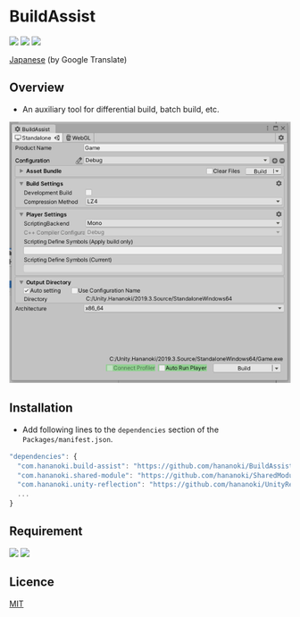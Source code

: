 # BuildAssist

![](https://img.shields.io/badge/dynamic/json.svg?uri=https://raw.githubusercontent.com/hananoki/BuildAssist/master/package.json&label=&query=$.version&prefix=v)
![](https://img.shields.io/badge/unity-2018.3%20or%20later-3BAF75.svg)
![](https://img.shields.io/badge/license-MIT-informational.svg)

[Japanese](https://translate.google.com/translate?sl=en&tl=ja&u=https://github.com/hananoki/BuildAssist) (by Google Translate)

## Overview
- An auxiliary tool for differential build, batch build, etc.

![](Documentation~/Preview.png)

## Installation
- Add following lines to the `dependencies` section of the `Packages/manifest.json`.
```js
"dependencies": {
  "com.hananoki.build-assist": "https://github.com/hananoki/BuildAssist.git",
  "com.hananoki.shared-module": "https://github.com/hananoki/SharedModule.git",
  "com.hananoki.unity-reflection": "https://github.com/hananoki/UnityReflection.git",
  ...
}
```

## Requirement
![](https://img.shields.io/badge/SharedModule-v1.2.0%20or%20later-blue.svg)
![](https://img.shields.io/badge/UnityReflection-v1.0.5%20or%20later-blue.svg)

## Licence

[MIT](https://github.com/hananoki/BuildAssist/blob/master/LICENSE.md)